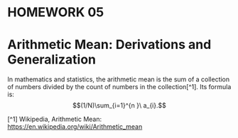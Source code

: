 # HOMEWORK 05

# Arithmetic Mean: Derivations and Generalization

In mathematics and statistics, the arithmetic mean is the sum of a collection of numbers divided by the count of numbers in the collection[^1].
Its formula is: $$(1/N)\sum_{i=1}^{n }\ a_{i}.$$

[^1] Wikipedia, Arithmetic Mean: https://en.wikipedia.org/wiki/Arithmetic_mean
